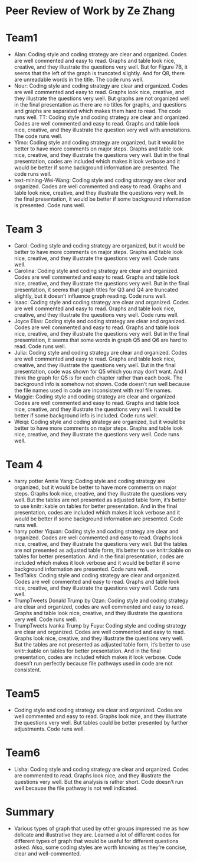 # Peer Review of Work by Ze Zhang

# Team1
- Alan: Coding style and coding strategy are clear and organized. Codes are well commented and easy to read. Graphs and table look nice, creative, and they illustrate the questions very well. But for Figure 7B, it seems that the left of the graph is truncated slightly. And for Q8, there are unreadable words in the title. The code runs well. 
- Nour: Coding style and coding strategy are clear and organized. Codes are well commented and easy to read. Graphs look nice, creative, and they illustrate the questions very well. But graphs are not organized well in the final presentation as there are no titles for graphs, and questions and graphs are separated which makes them hard to read. The code runs well. TT: Coding style and coding strategy are clear and organized. Codes are well commented and easy to read. Graphs and table look nice, creative, and they illustrate the question very well with annotations. The code runs well. 
- Yimo: Coding style and coding strategy are organized, but it would be better to have more comments on major steps. Graphs and table look nice, creative, and they illustrate the questions very well. But in the final presentation, codes are included which makes it look verbose and it would be better if some background information are presented. The code runs well.
- text-mining-Wei-Wang: Coding style and coding strategy are clear and organized. Codes are well commented and easy to read. Graphs and table look nice, creative, and they illustrate the questions very well. In the final presentation, it would be better if some background information is presented. Code runs well.

# Team 3
- Carol: Coding style and coding strategy are organized, but it would be better to have more comments on major steps. Graphs and table look nice, creative, and they illustrate the questions very well. Code runs well. 
- Carolina: Coding style and coding strategy are clear and organized. Codes are well commented and easy to read. Graphs and table look nice, creative, and they illustrate the questions very well. But in the final presentation, it seems that graph titles for Q3 and Q4 are truncated slightly, but it doesn’t influence graph reading. Code runs well.
- Isaac: Coding style and coding strategy are clear and organized. Codes are well commented and easy to read. Graphs and table look nice, creative, and they illustrate the questions very well. Code runs well.
- Joyce Elias: Coding style and coding strategy are clear and organized. Codes are well commented and easy to read. Graphs and table look nice, creative, and they illustrate the questions very well. But in the final presentation, it seems that some words in graph Q5 and Q6 are hard to read. Code runs well.
- Julia: Coding style and coding strategy are clear and organized. Codes are well commented and easy to read. Graphs and table look nice, creative, and they illustrate the questions very well. But in the final presentation, code was shown for Q5 which you may don’t want. And I think the graph for Q5 is for each chapter rather than each book. The background info is somehow not shown. Code doesn’t run well because the file names used in code are inconsistent with real file names.
- Maggie: Coding style and coding strategy are clear and organized. Codes are well commented and easy to read. Graphs and table look nice, creative, and they illustrate the questions very well. It would be better if some background info is included. Code runs well.
- Weiqi: Coding style and coding strategy are organized, but it would be better to have more comments on major steps. Graphs and table look nice, creative, and they illustrate the questions very well. Code runs well.

# Team 4
- harry potter Annie Yang: Coding style and coding strategy are organized, but it would be better to have more comments on major steps. Graphs look nice, creative, and they illustrate the questions very well. But the tables are not presented as adjusted table form, it’s better to use knitr::kable on tables for better presentation. And in the final presentation, codes are included which makes it look verbose and it would be better if some background information are presented. Code runs well.
- harry potter Yiquan: Coding style and coding strategy are clear and organized. Codes are well commented and easy to read. Graphs look nice, creative, and they illustrate the questions very well. But the tables are not presented as adjusted table form, it’s better to use knitr::kable on tables for better presentation. And in the final presentation, codes are included which makes it look verbose and it would be better if some background information are presented. Code runs well.
- TedTalks:  Coding style and coding strategy are clear and organized. Codes are well commented and easy to read. Graphs and table look nice, creative, and they illustrate the questions very well. Code runs well.
- TrumpTweets Donald Trump by Ozan: Coding style and coding strategy are clear and organized, codes are well commented and easy to read. Graphs and table look nice, creative, and they illustrate the questions very well. Code runs well.
- TrumpTweets Ivanka Trump by Fuyu: Coding style and coding strategy are clear and organized. Codes are well commented and easy to read. Graphs look nice, creative, and they illustrate the questions very well. But the tables are not presented as adjusted table form, it’s better to use knitr::kable on tables for better presentation. And in the final presentation, codes are included which makes it look verbose. Code doesn’t run perfectly because file pathways used in code are not consistent.

# Team5
- Coding style and coding strategy are clear and organized. Codes are well commented and easy to read. Graphs look nice, and they illustrate the questions very well. But tables could be better presented by further adjustments. Code runs well.

# Team6
- Lisha: Coding style and coding strategy are clear and organized. Codes are commented to read. Graphs look nice, and they illustrate the questions very well. But the analysis is rather short. Code doesn’t run well because the file pathway is not well indicated.


# Summary
- Various types of graph that used by other groups impressed me as how delicate and illustrative they are. Learned a lot of different codes for different types of graph that would be useful for different questions asked. Also, some coding styles are worth knowing as they’re concise, clear and well-commented. 

